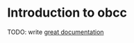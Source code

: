 # Introduction to obcc

TODO: write [great documentation](http://jacobian.org/writing/what-to-write/)
